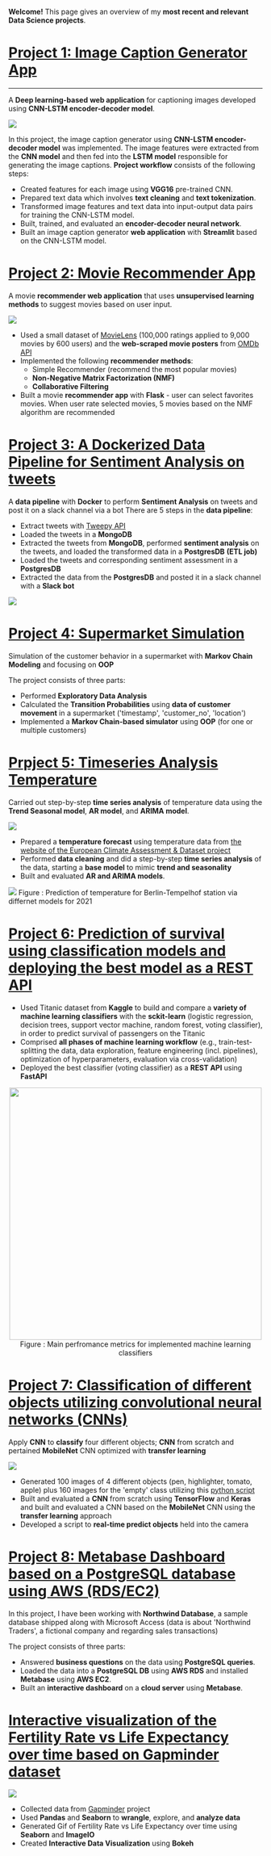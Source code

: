 **Welcome!** This page gives an overview of my **most recent and relevant Data Science projects**.

# [Project 1: Image Caption Generator App](https://github.com/miladbehrooz/Image_Caption_Generator) 
----
A **Deep learning-based** **web application** for captioning images developed using **CNN-LSTM encoder-decoder model**.

![](images/img-cap-demo.gif)

In this project, the image caption generator using **CNN-LSTM encoder-decoder model** was implemented. The image features were extracted from the **CNN model** and then fed into the **LSTM model** responsible for generating the image captions. **Project workflow** consists of the following steps:

- Created features for each image using **VGG16** pre-trained CNN.
- Prepared text data which involves **text cleaning** and **text tokenization**.
- Transformed image features and text data into input-output data pairs for training the CNN-LSTM model.
- Built, trained, and evaluated an **encoder-decoder neural network**.
- Built an image caption generator **web application** with **Streamlit** based on the CNN-LSTM model.

# [Project 2: Movie Recommender App](https://github.com/miladbehrooz/Movie_Recommender)
A movie **recommender web application** that uses **unsupervised learning methods** to suggest movies based on user input.

![](images/movie-rec-demo.gif)
- Used a small dataset of [MovieLens](https://grouplens.org/datasets/movielens/) (100,000 ratings applied to 9,000 movies by 600 users) and the **web-scraped movie posters** from [OMDb API](http://www.omdbapi.com/)
- Implemented the following **recommender methods**:
  - Simple Recommender (recommend the most popular movies)
  - **Non-Negative Matrix Factorization (NMF)**
  - **Collaborative Filtering**
- Built a movie **recommender app** with **Flask** - user can select favorites movies. When user rate selected movies, 5 movies based on the NMF algorithm  are recommended 

# [Project 3: A Dockerized Data Pipeline for Sentiment Analysis on tweets](https://github.com/miladbehrooz/Dockerized_Data_Pipeline)
A **data pipeline** with **Docker** to perform **Sentiment Analysis** on tweets and post it on a slack channel via a bot
There are 5 steps in the **data pipeline**:
- Extract tweets with [Tweepy API](https://docs.tweepy.org/en/stable/index.html) 
- Loaded the tweets in a **MongoDB**
- Extracted the tweets from **MongoDB**, performed **sentiment analysis** on the tweets, and loaded the transformed data in a **PostgresDB** **(ETL job)**
- Loaded the tweets and corresponding sentiment assessment in a **PostgresDB**
- Extracted the data from the **PostgresDB** and posted it in a slack channel with a **Slack bot**

![](images/docker-workflow.jpg)

# [Project 4: Supermarket Simulation](https://github.com/miladbehrooz/Supermarket_Simulation)
Simulation of the customer behavior in a supermarket with **Markov Chain Modeling** and focusing on **OOP**

The project consists of three parts:
- Performed **Exploratory Data Analysis**
- Calculated the **Transition Probabilities** using **data of customer movement** in a supermarket ('timestamp', 'customer_no', 'location')
- Implemented a **Markov Chain-based simulator** using **OOP** (for one or multiple customers)

# [Prpject 5: Timeseries Analysis Temperature](https://github.com/miladbehrooz/Timeseries_Analysis_Temperature)
Carried out step-by-step **time series analysis** of temperature data using the **Trend Seasonal model**, **AR model**, and **ARIMA model**.

![](images/temp.gif)

- Prepared a **temperature forecast** using temperature data from [the website of the European Climate Assessment & Dataset project](https://www.ecad.eu/)
- Performed **data cleaning** and did a step-by-step **time series analysis** of the data, starting a **base model** to mimic **trend and seasonality**
- Built and evaluated  **AR and ARIMA models**.

![](images/prediction_2021.png)
Figure : Prediction of temperature for Berlin-Tempelhof station via differnet models for 2021

# [Project 6: Prediction of survival using classification models and deploying the best model as a REST API](https://github.com/miladbehrooz/Classification_Titanic_Data)

- Used Titanic dataset from **Kaggle** to build and compare a **variety of machine learning classifiers** with the **sckit-learn** (logistic regression, decision trees, support vector machine, random forest, voting classifier), in order to predict survival of passengers on the Titanic
- Comprised **all phases of machine learning workflow** (e.g., train-test-splitting the data, data exploration, feature engineering (incl. pipelines), optimization of hyperparameters, evaluation via cross-validation)
- Deployed the best classifier (voting classifier) as a **REST API** using **FastAPI**
 <center>
 <img src="./images/classification-titanic.png" height="500" /><br>
 Figure : Main perfromance metrics for implemented machine learning classifiers
 </center>

# [Project 7: Classification of different objects utilizing convolutional neural networks (CNNs)](https://github.com/miladbehrooz/CNN_Object_Classifier)
Apply **CNN** to **classify** four different objects; **CNN** from scratch and pertained **MobileNet** CNN optimized with **transfer learning**

![](images/object-classifier.png)

- Generated  100 images of 4 different objects (pen, highlighter, tomato, apple) plus 160 images for the 'empty' class utilizing this [python script](https://github.com/bonartm/imageclassifier)
- Built and evaluated a **CNN** from scratch using **TensorFlow** and **Keras** and built and evaluated a CNN based on the **MobileNet** CNN using the **transfer learning** approach
- Developed a script to **real-time predict objects** held into the camera



# [Project 8: Metabase Dashboard based on a PostgreSQL database using AWS (RDS/EC2)](https://github.com/miladbehrooz/PSQL_Dashboard_AWS)
In this project, I have been working with **Northwind Database**, a sample database shipped along with Microsoft Access (data is about 'Northwind Traders', a fictional company and regarding sales transactions)

The project consists of three parts:

- Answered **business questions** on the data using **PostgreSQL queries**.
- Loaded the data into a **PostgreSQL DB** using **AWS RDS** and installed **Metabase** using **AWS EC2**.
- Built an **interactive dashboard** on a **cloud server** using **Metabase**.

# [Interactive visualization of the Fertility Rate vs Life Expectancy over time based on Gapminder dataset](https://github.com/miladbehrooz/Gapminder_Data_Analysis)
![](images/gapminder-demo.gif)

- Collected data from [Gapminder](https://www.gapminder.org/data/) project
- Used **Pandas** and **Seaborn** to **wrangle**, explore, and **analyze data**
- Generated Gif of Fertility Rate vs Life Expectancy over time using **Seaborn** and **ImageIO**
- Created **Interactive Data Visualization** using **Bokeh**




